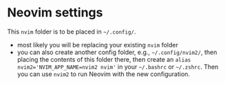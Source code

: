 # Neovim settings

This `nvim` folder is to be placed in `~/.config/`.
- most likely you will be replacing your existing `nvim` folder
- you can also create another config folder, e.g., `~/.config/nvim2/`, then placing the contents of this folder there, then create an `alias nvim2='NVIM_APP_NAME=nvim2 nvim'` in your `~/.bashrc` or `~/.zshrc`. Then you can use `nvim2` to run Neovim with the new configuration.
